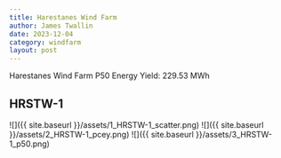 ```yaml
---
title: Harestanes Wind Farm
author: James Twallin
date: 2023-12-04
category: windfarm
layout: post
---
```

Harestanes Wind Farm P50 Energy Yield: 229.53 MWh

HRSTW-1
-------------
![]({{ site.baseurl }}/assets/1_HRSTW-1_scatter.png)
![]({{ site.baseurl }}/assets/2_HRSTW-1_pcey.png)
![]({{ site.baseurl }}/assets/3_HRSTW-1_p50.png)

